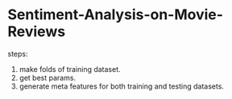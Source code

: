 # Sentiment-Analysis-on-Movie-Reviews

steps:
1. make folds of training dataset.
2. get best params.
3. generate meta features for both training and testing datasets.